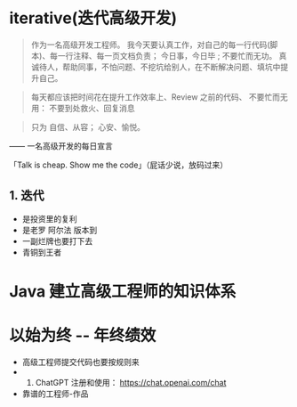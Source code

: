 # iterative(迭代高级开发)

> 作为一名高级开发工程师。
> 我今天要认真工作，对自己的每一行代码(脚本)、每一行注释、每一页文档负责； 
> 今日事，今日毕 ;  不要忙而无功。
> 真诚待人，帮助同事，不怕问题、不挖坑给别人，在不断解决问题、填坑中提升自己。

> 每天都应该把时间花在提升工作效率上、Review 之前的代码、
> 不要忙而无用： 不要到处救火、回复消息

> 只为 自信、从容； 心安、愉悦。

——  一名高级开发的每日宣言

「Talk is cheap. Show me the code」（屁话少说，放码过来）

## 1. 迭代

- 是投资里的复利
- 是老罗 阿尔法 版本到
- 一副烂牌也要打下去
- 青铜到王者

# Java 建立高级工程师的知识体系


# 以始为终 -- 年终绩效


- 高级工程师提交代码也要按规则来
- 1. ChatGPT 注册和使用： https://chat.openai.com/chat
- 靠谱的工程师-作品
